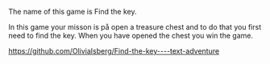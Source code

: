 The name of this game is Find the key.

In this game your misson is på open a treasure chest and to do that you 
first need to find the key. When you have opened the chest you win the game. 

https://github.com/OliviaIsberg/Find-the-key----text-adventure